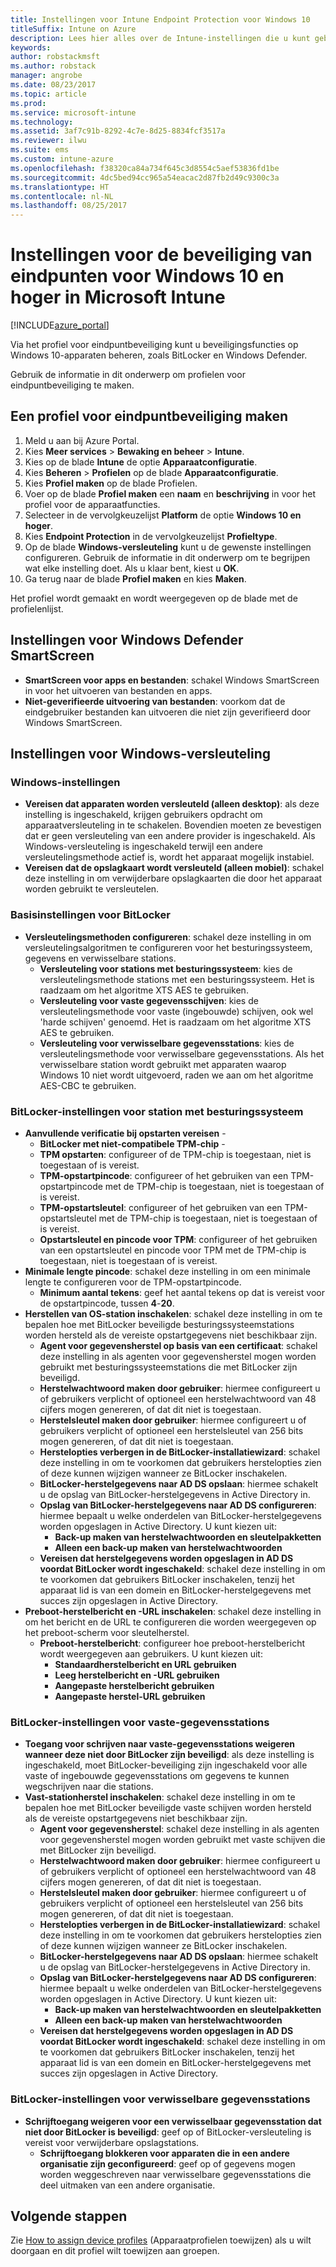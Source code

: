 ```yaml
---
title: Instellingen voor Intune Endpoint Protection voor Windows 10
titleSuffix: Intune on Azure
description: Lees hier alles over de Intune-instellingen die u kunt gebruiken voor het beheren van instellingen voor eindpuntbeveiliging op Windows 10-apparaten, zoals BitLocker.
keywords: 
author: robstackmsft
ms.author: robstack
manager: angrobe
ms.date: 08/23/2017
ms.topic: article
ms.prod: 
ms.service: microsoft-intune
ms.technology: 
ms.assetid: 3af7c91b-8292-4c7e-8d25-8834fcf3517a
ms.reviewer: ilwu
ms.suite: ems
ms.custom: intune-azure
ms.openlocfilehash: f38320ca84a734f645c3d8554c5aef53836fd1be
ms.sourcegitcommit: 4dc5bed94cc965a54eacac2d87fb2d49c9300c3a
ms.translationtype: HT
ms.contentlocale: nl-NL
ms.lasthandoff: 08/25/2017
---
```

# <a name="endpoint-protection-settings-for-windows-10-and-later-in-microsoft-intune"></a>Instellingen voor de beveiliging van eindpunten voor Windows 10 en hoger in Microsoft Intune

[!INCLUDE[azure_portal](./includes/azure_portal.md)]

Via het profiel voor eindpuntbeveiliging kunt u beveiligingsfuncties op Windows 10-apparaten beheren, zoals BitLocker en Windows Defender.

Gebruik de informatie in dit onderwerp om profielen voor eindpuntbeveiliging te maken.

## <a name="create-an-endpoint-protection-profile"></a>Een profiel voor eindpuntbeveiliging maken

1. Meld u aan bij Azure Portal.
2. Kies **Meer services** > **Bewaking en beheer** > **Intune**.
3. Kies op de blade **Intune** de optie **Apparaatconfiguratie**.
2. Kies **Beheren** > **Profielen** op de blade **Apparaatconfiguratie**.
3. Kies **Profiel maken** op de blade Profielen.
4. Voer op de blade **Profiel maken** een **naam** en **beschrijving** in voor het profiel voor de apparaatfuncties.
5. Selecteer in de vervolgkeuzelijst **Platform** de optie **Windows 10 en hoger**.
6. Kies **Endpoint Protection** in de vervolgkeuzelijst **Profieltype**.
7. Op de blade **Windows-versleuteling** kunt u de gewenste instellingen configureren. Gebruik de informatie in dit onderwerp om te begrijpen wat elke instelling doet. Als u klaar bent, kiest u **OK**.
8. Ga terug naar de blade **Profiel maken** en kies **Maken**.

Het profiel wordt gemaakt en wordt weergegeven op de blade met de profielenlijst.

## <a name="windows-defender-smartscreen-settings"></a>Instellingen voor Windows Defender SmartScreen

- **SmartScreen voor apps en bestanden**: schakel Windows SmartScreen in voor het uitvoeren van bestanden en apps.
- **Niet-geverifieerde uitvoering van bestanden**: voorkom dat de eindgebruiker bestanden kan uitvoeren die niet zijn geverifieerd door Windows SmartScreen.

## <a name="windows-encryption-settings"></a>Instellingen voor Windows-versleuteling

### <a name="windows-settings"></a>Windows-instellingen

- **Vereisen dat apparaten worden versleuteld (alleen desktop)**: als deze instelling is ingeschakeld, krijgen gebruikers opdracht om apparaatversleuteling in te schakelen. Bovendien moeten ze bevestigen dat er geen versleuteling van een andere provider is ingeschakeld. Als Windows-versleuteling is ingeschakeld terwijl een andere versleutelingsmethode actief is, wordt het apparaat mogelijk instabiel.
- **Vereisen dat de opslagkaart wordt versleuteld (alleen mobiel)**: schakel deze instelling in om verwijderbare opslagkaarten die door het apparaat worden gebruikt te versleutelen.


### <a name="bitlocker-base-settings"></a>Basisinstellingen voor BitLocker

- **Versleutelingsmethoden configureren**: schakel deze instelling in om versleutelingsalgoritmen te configureren voor het besturingssysteem, gegevens en verwisselbare stations.
    - **Versleuteling voor stations met besturingssysteem**: kies de versleutelingsmethode stations met een besturingssysteem. Het is raadzaam om het algoritme XTS AES te gebruiken.
    - **Versleuteling voor vaste gegevensschijven**: kies de versleutelingsmethode voor vaste (ingebouwde) schijven, ook wel 'harde schijven' genoemd. Het is raadzaam om het algoritme XTS AES te gebruiken.
    - **Versleuteling voor verwisselbare gegevensstations**: kies de versleutelingsmethode voor verwisselbare gegevensstations. Als het verwisselbare station wordt gebruikt met apparaten waarop Windows 10 niet wordt uitgevoerd, raden we aan om het algoritme AES-CBC te gebruiken.


### <a name="bitlocker-os-drive-settings"></a>BitLocker-instellingen voor station met besturingssysteem

- **Aanvullende verificatie bij opstarten vereisen** -
    - **BitLocker met niet-compatibele TPM-chip** -
    - **TPM opstarten**: configureer of de TPM-chip is toegestaan, niet is toegestaan of is vereist.
    - **TPM-opstartpincode**: configureer of het gebruiken van een TPM-opstartpincode met de TPM-chip is toegestaan, niet is toegestaan of is vereist.
    - **TPM-opstartsleutel**: configureer of het gebruiken van een TPM-opstartsleutel met de TPM-chip is toegestaan, niet is toegestaan of is vereist.
    - **Opstartsleutel en pincode voor TPM**: configureer of het gebruiken van een opstartsleutel en pincode voor TPM met de TPM-chip is toegestaan, niet is toegestaan of is vereist.
- **Minimale lengte pincode**: schakel deze instelling in om een minimale lengte te configureren voor de TPM-opstartpincode.
    - **Minimum aantal tekens**: geef het aantal tekens op dat is vereist voor de opstartpincode, tussen **4**-**20**.
- **Herstellen van OS-station inschakelen**: schakel deze instelling in om te bepalen hoe met BitLocker beveiligde besturingssysteemstations worden hersteld als de vereiste opstartgegevens niet beschikbaar zijn.
    - **Agent voor gegevensherstel op basis van een certificaat**: schakel deze instelling in als agenten voor gegevensherstel mogen worden gebruikt met besturingssysteemstations die met BitLocker zijn beveiligd.
    - **Herstelwachtwoord maken door gebruiker**: hiermee configureert u of gebruikers verplicht of optioneel een herstelwachtwoord van 48 cijfers mogen genereren, of dat dit niet is toegestaan.
    - **Herstelsleutel maken door gebruiker**: hiermee configureert u of gebruikers verplicht of optioneel een herstelsleutel van 256 bits mogen genereren, of dat dit niet is toegestaan.
    - **Herstelopties verbergen in de BitLocker-installatiewizard**: schakel deze instelling in om te voorkomen dat gebruikers herstelopties zien of deze kunnen wijzigen wanneer ze BitLocker inschakelen.
    - **BitLocker-herstelgegevens naar AD DS opslaan**: hiermee schakelt u de opslag van BitLocker-herstelgegevens in Active Directory in.
    - **Opslag van BitLocker-herstelgegevens naar AD DS configureren**: hiermee bepaalt u welke onderdelen van BitLocker-herstelgegevens worden opgeslagen in Active Directory. U kunt kiezen uit:
        - **Back-up maken van herstelwachtwoorden en sleutelpakketten**
        - **Alleen een back-up maken van herstelwachtwoorden**
    - **Vereisen dat herstelgegevens worden opgeslagen in AD DS voordat BitLocker wordt ingeschakeld**: schakel deze instelling in om te voorkomen dat gebruikers BitLocker inschakelen, tenzij het apparaat lid is van een domein en BitLocker-herstelgegevens met succes zijn opgeslagen in Active Directory.
- **Preboot-herstelbericht en -URL inschakelen**: schakel deze instelling in om het bericht en de URL te configureren die worden weergegeven op het preboot-scherm voor sleutelherstel.
    - **Preboot-herstelbericht**: configureer hoe preboot-herstelbericht wordt weergegeven aan gebruikers. U kunt kiezen uit:
        - **Standaardherstelbericht en URL gebruiken**
        - **Leeg herstelbericht en -URL gebruiken**
        - **Aangepaste herstelbericht gebruiken**
        - **Aangepaste herstel-URL gebruiken**


### <a name="bitlocker-fixed-data-drive-settings"></a>BitLocker-instellingen voor vaste-gegevensstations

- **Toegang voor schrijven naar vaste-gegevensstations weigeren wanneer deze niet door BitLocker zijn beveiligd**: als deze instelling is ingeschakeld, moet BitLocker-beveiliging zijn ingeschakeld voor alle vaste of ingebouwde gegevensstations om gegevens te kunnen wegschrijven naar die stations.
- **Vast-stationherstel inschakelen**: schakel deze instelling in om te bepalen hoe met BitLocker beveiligde vaste schijven worden hersteld als de vereiste opstartgegevens niet beschikbaar zijn.
    - **Agent voor gegevensherstel**: schakel deze instelling in als agenten voor gegevensherstel mogen worden gebruikt met vaste schijven die met BitLocker zijn beveiligd.
    - **Herstelwachtwoord maken door gebruiker**: hiermee configureert u of gebruikers verplicht of optioneel een herstelwachtwoord van 48 cijfers mogen genereren, of dat dit niet is toegestaan.  
    - **Herstelsleutel maken door gebruiker**: hiermee configureert u of gebruikers verplicht of optioneel een herstelsleutel van 256 bits mogen genereren, of dat dit niet is toegestaan.
    - **Herstelopties verbergen in de BitLocker-installatiewizard**: schakel deze instelling in om te voorkomen dat gebruikers herstelopties zien of deze kunnen wijzigen wanneer ze BitLocker inschakelen.
    - **BitLocker-herstelgegevens naar AD DS opslaan**: hiermee schakelt u de opslag van BitLocker-herstelgegevens in Active Directory in.
    - **Opslag van BitLocker-herstelgegevens naar AD DS configureren**: hiermee bepaalt u welke onderdelen van BitLocker-herstelgegevens worden opgeslagen in Active Directory. U kunt kiezen uit:
        - **Back-up maken van herstelwachtwoorden en sleutelpakketten**
        - **Alleen een back-up maken van herstelwachtwoorden**
    - **Vereisen dat herstelgegevens worden opgeslagen in AD DS voordat BitLocker wordt ingeschakeld**: schakel deze instelling in om te voorkomen dat gebruikers BitLocker inschakelen, tenzij het apparaat lid is van een domein en BitLocker-herstelgegevens met succes zijn opgeslagen in Active Directory.


### <a name="bitlocker-removable-data-drive-settings"></a>BitLocker-instellingen voor verwisselbare gegevensstations

- **Schrijftoegang weigeren voor een verwisselbaar gegevensstation dat niet door BitLocker is beveiligd**: geef op of BitLocker-versleuteling is vereist voor verwijderbare opslagstations.
    - **Schrijftoegang blokkeren voor apparaten die in een andere organisatie zijn geconfigureerd**: geef op of gegevens mogen worden weggeschreven naar verwisselbare gegevensstations die deel uitmaken van een andere organisatie.



## <a name="next-steps"></a>Volgende stappen

Zie [How to assign device profiles](device-profile-assign.md) (Apparaatprofielen toewijzen) als u wilt doorgaan en dit profiel wilt toewijzen aan groepen.
